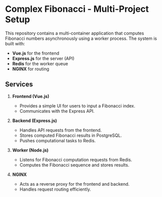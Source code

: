 # Complex Fibonacci - Multi-Project Setup

This repository contains a multi-container application that computes Fibonacci numbers asynchronously using a worker process. The system is built with:

- **Vue.js** for the frontend
- **Express.js** for the server (API)
- **Redis** for the worker queue
- **NGINX** for routing


## Services

1. **Frontend (Vue.js)**
   - Provides a simple UI for users to input a Fibonacci index.
   - Communicates with the Express API.

2. **Backend (Express.js)**
   - Handles API requests from the frontend.
   - Stores computed Fibonacci results in PostgreSQL.
   - Pushes computational tasks to Redis.

3. **Worker (Node.js)**
   - Listens for Fibonacci computation requests from Redis.
   - Computes the Fibonacci sequence and stores results.

4. **NGINX**
   - Acts as a reverse proxy for the frontend and backend.
   - Handles request routing efficiently.

